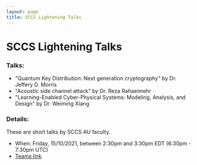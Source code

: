 ```yaml
---
layout: page
title: SCCS Lightening Talks
---
```


SCCS Lightening Talks
======
### Talks:

- "Quantum Key Distribution: Next generation cryptography" by Dr. Jeffery D. Morris
- "Acoustic side channel attack" by Dr. Reza Rahaeimehr
- "Learning-Enabled Cyber-Physical Systems: Modeling, Analysis, and Design" by Dr. Weiming Xiang

### Details:

These are short talks by SCCS AU faculty.

- When: Friday, 15/10/2021, between 2:30pm and 3:30pm EDT (6:30pm - 7:30pm UTC)
- [Teams link](https://teams.microsoft.com/l/meetup-join/19%3ameeting_ODhkNjRiZjAtZWE5Yi00MzNiLWIwOTUtNWIzY2M4YTMzY2Iw%40thread.v2/0?context=%7b%22Tid%22%3a%228783ac6b-d05b-4292-b483-e65f1fdfee91%22%2c%22Oid%22%3a%22bda5a0b6-7eff-4fed-bd24-663e00a6b62d%22%7d)



